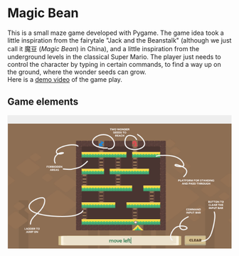 # Magic Bean
This is a small maze game developed with Pygame. The game idea took a little inspiration from the fairytale "Jack and the Beanstalk" (although we just call it 魔豆 (*Magic Bean*) in China), and a little inspiration from the underground levels in the classical Super Mario. The player just needs to control the character by typing in certain commands, to find a way up on the ground, where the wonder seeds can grow.   
Here is a [demo video](https://drive.google.com/file/d/1BCeuMHreKDtcuZiy4AxTc8i6JUmgXvri/view?usp=drive_link) of the game play.

## Game elements
![](https://github.com/LavineSaltyFish/MagicBean_Pygame/blob/main/read_me_pics/gameplay_screenshot_anno.png?raw=true)
